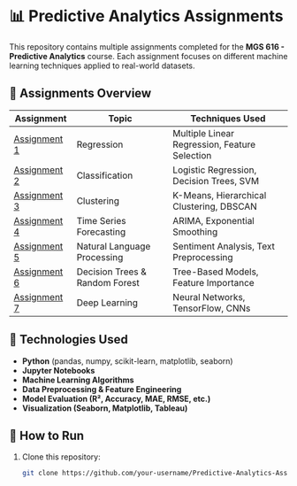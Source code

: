 # 📊 Predictive Analytics Assignments
This repository contains multiple assignments completed for the **MGS 616 - Predictive Analytics** course. Each assignment focuses on different machine learning techniques applied to real-world datasets.

## 📂 Assignments Overview
| Assignment | Topic | Techniques Used |
|------------|-----------------|--------------------------------|
| [Assignment 1](Assignment_1_Regression/) | Regression | Multiple Linear Regression, Feature Selection |
| [Assignment 2](Assignment_2_Classification/) | Classification | Logistic Regression, Decision Trees, SVM |
| [Assignment 3](Assignment_3_Clustering/) | Clustering | K-Means, Hierarchical Clustering, DBSCAN |
| [Assignment 4](Assignment_4_TimeSeries/) | Time Series Forecasting | ARIMA, Exponential Smoothing |
| [Assignment 5](Assignment_5_NLP/) | Natural Language Processing | Sentiment Analysis, Text Preprocessing |
| [Assignment 6](Assignment_6_DecisionTrees/) | Decision Trees & Random Forest | Tree-Based Models, Feature Importance |
| [Assignment 7](Assignment_7_DeepLearning/) | Deep Learning | Neural Networks, TensorFlow, CNNs |

## 📌 Technologies Used
- **Python** (pandas, numpy, scikit-learn, matplotlib, seaborn)
- **Jupyter Notebooks**
- **Machine Learning Algorithms**
- **Data Preprocessing & Feature Engineering**
- **Model Evaluation (R², Accuracy, MAE, RMSE, etc.)**
- **Visualization (Seaborn, Matplotlib, Tableau)**

## 🚀 How to Run
1. Clone this repository:
   ```sh
   git clone https://github.com/your-username/Predictive-Analytics-Assignments.git
